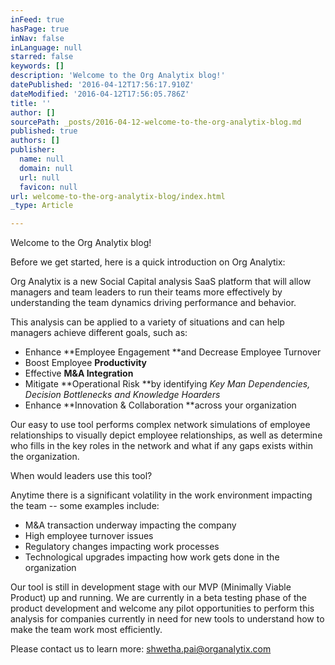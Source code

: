 ```yaml
---
inFeed: true
hasPage: true
inNav: false
inLanguage: null
starred: false
keywords: []
description: 'Welcome to the Org Analytix blog!'
datePublished: '2016-04-12T17:56:17.910Z'
dateModified: '2016-04-12T17:56:05.786Z'
title: ''
author: []
sourcePath: _posts/2016-04-12-welcome-to-the-org-analytix-blog.md
published: true
authors: []
publisher:
  name: null
  domain: null
  url: null
  favicon: null
url: welcome-to-the-org-analytix-blog/index.html
_type: Article

---
```

Welcome to the Org Analytix blog!

Before we get started, here is a quick introduction on Org Analytix:

Org Analytix is a new Social Capital analysis SaaS platform that will allow managers and team leaders to run their teams more effectively by understanding the team dynamics driving performance and behavior.

This analysis can be applied to a variety of situations and can help managers achieve different goals, such as:

* Enhance **Employee Engagement **and Decrease Employee Turnover
* Boost Employee **Productivity**
* Effective **M&A Integration**
* Mitigate **Operational Risk **by identifying _Key Man Dependencies, Decision Bottlenecks and Knowledge Hoarders_
* Enhance **Innovation & Collaboration **across your organization

Our easy to use tool performs complex network simulations of employee relationships to visually depict employee relationships, as well as determine who fills in the key roles in the network and what if any gaps exists within the organization.

When would leaders use this tool?

Anytime there is a significant volatility in the work environment impacting the team -- some examples include:

* M&A transaction underway impacting the company
* High employee turnover issues
* Regulatory changes impacting work processes
* Technological upgrades impacting how work gets done in the organization

Our tool is still in development stage with our MVP (Minimally Viable Product) up and running.  We are currently in a beta testing phase of the product development and welcome any pilot opportunities to perform this analysis for companies currently in need for new tools to understand how to make the team work most efficiently.

Please contact us to learn more:  shwetha.pai@organalytix.com
